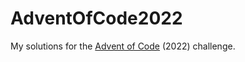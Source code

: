 # AdventOfCode2022

My solutions for the [Advent of Code][aoc] (2022) challenge.

[aoc]: https://adventofcode.com/
